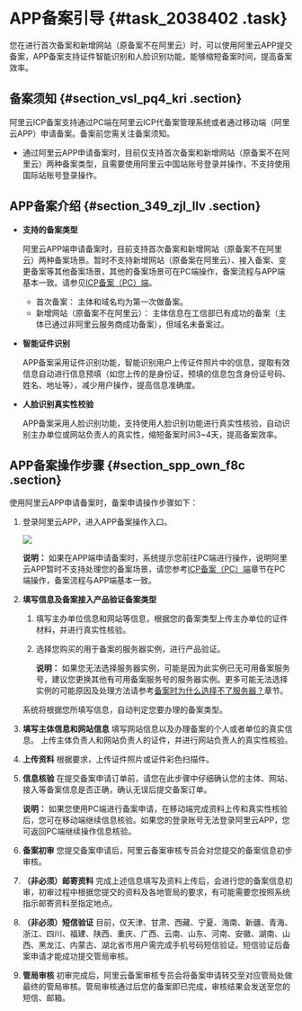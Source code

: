 # APP备案引导 {#task_2038402 .task}

您在进行首次备案和新增网站（原备案不在阿里云）时，可以使用阿里云APP提交备案，APP备案支持证件智能识别和人脸识别功能，能够缩短备案时间，提高备案效率。

## 备案须知 {#section_vsl_pq4_kri .section}

阿里云ICP备案支持通过PC端在阿里云ICP代备案管理系统或者通过移动端（阿里云APP）申请备案。备案前您需关注备案须知。

-   通过阿里云APP申请备案时，目前仅支持首次备案和新增网站（原备案不在阿里云）两种备案类型，且需要使用阿里云中国站账号登录并操作，不支持使用国际站账号登录操作。

## APP备案介绍 {#section_349_zjl_llv .section}

-   **支持的备案类型** 

    阿里云APP端申请备案时，目前支持首次备案和新增网站（原备案不在阿里云）两种备案场景。暂时不支持新增网站（原备案在阿里云）、接入备案、变更备案等其他备案场景，其他的备案场景可在PC端操作，备案流程与APP端基本一致。请参见[ICP备案（PC）端](../cn.zh-CN/ICP备案流程（PC端）/验证备案类型/验证备案类型.md#)。

    -   首次备案： 主体和域名均为第一次做备案。
    -   新增网站（原备案不在阿里云）： 主体信息在工信部已有成功的备案（主体已通过非阿里云服务商成功备案），但域名未备案过。
-   **智能证件识别** 

    APP备案采用证件识别功能，智能识别用户上传证件照片中的信息，提取有效信息自动进行信息预填（如您上传的是身份证，预填的信息包含身份证号码、姓名、地址等），减少用户操作，提高信息准确度。

-   **人脸识别真实性校验** 

    APP备案采用人脸识别功能，支持使用人脸识别功能进行真实性核验，自动识别主办单位或网站负责人的真实性，缩短备案时间3~4天，提高备案效率。


## APP备案操作步骤 {#section_spp_own_f8c .section}

使用阿里云APP申请备案时，备案申请操作步骤如下：

1.  登录阿里云APP，进入APP备案操作入口。 

    ![](http://static-aliyun-doc.oss-cn-hangzhou.aliyuncs.com/assets/img/149698/156764474450211_zh-CN.png)

    **说明：** 如果在APP端申请备案时，系统提示您前往PC端进行操作，说明阿里云APP暂时不支持处理您的备案场景，请您参考[ICP备案（PC）端](../cn.zh-CN/ICP备案流程（PC端）/验证备案类型/验证备案类型.md#)章节在PC端操作，备案流程与APP端基本一致。

2.  **填写信息及备案接入产品验证备案类型** 

    1.  填写主办单位信息和网站等信息，根据您的备案类型上传主办单位的证件材料，并进行真实性核验。
    2.  选择您购买的用于备案的服务器实例，进行产品验证。 

        **说明：** 如果您无法选择服务器实例，可能是因为此实例已无可用备案服务号，建议您更换其他有可用备案服务号的服务器实例。更多可能无法选择实例的可能原因及处理方法请参考[备案时为什么选择不了服务器？](../cn.zh-CN/常见问题/备案流程FAQ/产品验证FAQ.md#section_qqb_hss_zdb)章节。

    系统将根据您所填写信息，自动判定您要办理的备案类型。

3.  **填写主体信息和网站信息** 填写网站信息以及办理备案的个人或者单位的真实信息。 上传主体负责人和网站负责人的证件，并进行网站负责人的真实性核验。
4.  **上传资料** 根据要求，上传证件照片或证件彩色扫描件。
5.  **信息核验** 在提交备案申请订单前，请您在此步骤中仔细确认您的主体、网站、接入等备案信息是否正确，确认无误后提交备案订单。

    **说明：** 如果您使用PC端进行备案申请，在移动端完成资料上传和真实性核验后，您可在移动端继续信息核验。如果您的登录账号无法登录阿里云APP，您可返回PC端继续操作信息核验。

6.  **备案初审** 您提交备案申请后，阿里云备案审核专员会对您提交的备案信息初步审核。
7.  **（非必须）邮寄资料** 完成上述信息填写及资料上传后，会进行您的备案信息初审，初审过程中根据您提交的资料及各地管局的要求，有可能需要您按照系统指示邮寄资料至指定地点。
8.  **（非必须）短信验证** 目前，仅天津、甘肃、西藏、宁夏、海南、新疆、青海、浙江、四川、福建、陕西、重庆、广西、云南、山东、河南、安徽、湖南、山西、黑龙江、内蒙古、湖北省市用户需完成手机号码短信验证。短信验证后备案申请才能成功提交管局审核。
9.  **管局审核** 初审完成后，阿里云备案审核专员会将备案申请转交至对应管局处做最终的管局审核。管局审核通过后您的备案即已完成，审核结果会发送至您的短信、邮箱。

